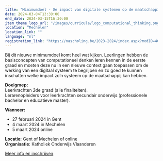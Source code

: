 ```yaml
---
title: "Minimumdoel - De impact van digitale systemen op de maatschappij"
date: 2024-03-04T13:30:00
end_date: 2024-03-15T16:30:00
item_theme_logo_url: "/images/curricula/logo_computational_thinking.png"
location: "Mechelen"
location_link: ""
language: "nl"
registration_link: "https://nascholing.be/2023-2024/index.aspx?modID=4056689"
---
```

Bij dit nieuwe minimumdoel komt heel wat kijken. Leerlingen hebben de basisconcepten van computationeel denken leren kennen in de eerste graad en moeten deze nu in een nieuwe context 
gaan toepassen om de werking van een digitaal systeem te begrijpen en zo goed te kunnen inschatten welke impact zo’n systeem op de maatschappij kan hebben.

**Doelgroep:**<br>
Leerkrachten 2de graad (alle finaliteiten).<br>
Lerarenopleiders voor leerkrachten secundair onderwijs (professionele bachelor en educatieve master).

**Wanneer:** <br>
- 27 februari 2024 in Gent
- 4 maart 2024 in Mechelen
- 5 maart 2024 online

**Locatie:** Gent of Mechelen of online <br>
**Organisatie:** Katholiek Onderwijs Vlaanderen

[Meer info en inschrijven](https://nascholing.be/2023-2024/index.aspx?modID=4056689)
